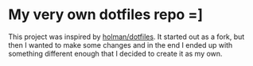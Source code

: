 # My very own dotfiles repo =]

This project was inspired by [holman/dotfiles](https://github.com/holman/dotfiles). It started out as a fork, but then I wanted to make some changes and in the end I ended up with something different enough that I decided to create it as my own.